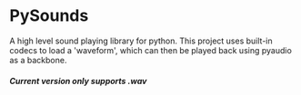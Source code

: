 <h1> PySounds </h1>
A high level sound playing library for python. This project uses built-in codecs to load a 'waveform', which can then be played back using pyaudio as a backbone.
<h5>Current version only supports .wav </h5>
